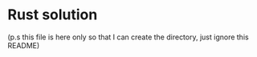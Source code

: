 # Rust solution
(p.s this file is here only so that I can create the directory, just ignore this README)
